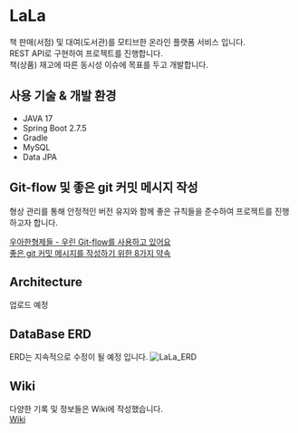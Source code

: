 # LaLa
책 판매(서점) 및 대여(도서관)를 모티브한 온라인 플랫폼 서비스 입니다. <br>
REST API로 구현하여 프로젝트를 진행합니다. <br>
책(상품) 재고에 따른 동시성 이슈에 목표를 두고 개발합니다. <br>

## 사용 기술 & 개발 환경
- JAVA 17
- Spring Boot 2.7.5
- Gradle
- MySQL
- Data JPA

## Git-flow 및 좋은 git 커밋 메시지 작성
형상 관리를 통해 안정적인 버전 유지와 함께 좋은 규칙들을 준수하여 프로젝트를 진행하고자 합니다. <br>

[우아한형제들 - 우린 Git-flow를 사용하고 있어요](https://techblog.woowahan.com/2553/)
<br>
[좋은 git 커밋 메시지를 작성하기 위한 8가지 약속](https://djkeh.github.io/articles/How-to-write-a-git-commit-message-kor/)

## Architecture
업로드 예정

## DataBase ERD
ERD는 지속적으로 수정이 될 예정 입니다.
![LaLa_ERD](https://user-images.githubusercontent.com/60464237/201042692-0011f13b-6e41-4e37-9afb-14cf33778c2d.png)

## Wiki
다양한 기록 및 정보들은 Wiki에 작성했습니다. <br>
[Wiki](https://github.com/E-TF/LaLa/wiki)